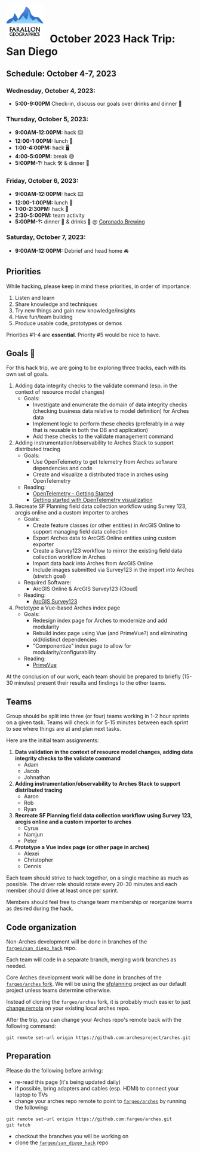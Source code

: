 # <img src="img/fargeo.png" style="width: 100px; margin-right:10px;"/> October 2023 Hack Trip: San Diego

## Schedule: October 4-7, 2023

### Wednesday, October 4, 2023:
- **5:00-9:00PM** Check-in, discuss our goals over drinks and dinner 🍺

### Thursday, October 5, 2023:
- **9:00AM-12:00PM:** hack ⌨️
- **12:00-1:00PM:** lunch 🍴
- **1:00-4:00PM:** hack 🖥
- **4:00-5:00PM:** break 😅
- **5:00PM-?:** hack 🛠 & dinner 🍴

### Friday, October 6, 2023:
- **9:00AM-12:00PM:** hack ⌨️
- **12:00-1:00PM:** lunch 🍴
- **1:00-2:30PM:** hack 📱
- **2:30-5:00PM:** team activity
- **5:00PM-?:** dinner 🍴 & drinks 🍺 @ [Coronado Brewing](https://coronadobrewing.com/updated-hours-and-offerings/)

### Saturday, October 7, 2023:
- **9:00AM-12:00PM:** Debrief and head home 🚘

## Priorities

While hacking, please keep in mind these priorities, in order of importance:

1. Listen and learn
2. Share knowledge and techniques
3. Try new things and gain new knowledge/insights
4. Have fun/team building
5. Produce usable code, prototypes or demos

Priorities #1-4 are **essential**.  Priority #5 would be nice to have.

## Goals 💯

For this hack trip, we are going to be exploring three tracks, each with its own set of goals.
1. Adding data integrity checks to the validate command (esp. in the context of resource model changes)
    - Goals:
        - Investigate and enumerate the domain of data integrity checks (checking business data relative to model definition) for Arches data
        - Implement logic to perform these checks (preferably in a way that is reusable in both the DB and application)
        - Add these checks to the validate management command
2. Adding instrumentation/observability to Arches Stack to support distributed tracing
    - Goals:
        - Use OpenTelemetry to get telemetry from Arches software dependencies and code
        - Create and visualize a distributed trace in arches using OpenTelemetry
    - Reading:
        - [OpenTelemetry - Getting Started](https://opentelemetry.io/docs/collector/getting-started/)
        - [Getting started with OpenTelemetry visualization](https://signoz.io/blog/opentelemetry-visualization/)
3. Recreate SF Planning field data collection workflow using Survey 123, arcgis online and a custom importer to arches
    - Goals:
        - Create feature classes (or other entities) in ArcGIS Online to support managing field data collection
        - Export Arches data to ArcGIS Online entities using custom exporter
        - Create a Survey123 workflow to mirror the existing field data collection workflow in Arches
        - Import data back into Arches from ArcGIS Online
        - Include images submitted via Survey123 in the import into Arches (stretch goal)
    - Required Software:
        - ArcGIS Online & ArcGIS Survey123 (Cloud)
    - Reading:
        - [ArcGIS Survey123](https://www.esri.com/en-us/arcgis/products/arcgis-survey123/overview?rsource=%2Fen-us%2Farcgis%2Fproducts%2Fsurvey123%2Foverview)
4. Prototype a Vue-based Arches index page
    - Goals:
        - Redesign index page for Arches to modernize and add modularity
        - Rebuild index page using Vue (and PrimeVue?) and eliminating old/distinct dependencies
        - "Componentize" index page to allow for modularity/configurability
    - Reading:
        - [PrimeVue](https://primevue.org/)


At the conclusion of our work, each team should be prepared to briefly (15-30 minutes) present their results and findings to the other teams.

## Teams

Group should be split into three (or four) teams working in 1-2 hour sprints on a given task. Teams will check in for 5-15 minutes between each sprint to see where things are at and plan next tasks.

Here are the initial team assignments:

1. **Data validation in the context of resource model changes, adding data integrity checks to the validate command**
    - Adam
    - Jacob
    - Johnathan
2. **Adding instrumentation/observability to Arches Stack to support distributed tracing**
    - Aaron
    - Rob
    - Ryan
3. **Recreate SF Planning field data collection workflow using Survey 123, arcgis online and a custom importer to arches**
    - Cyrus
    - Namjun
    - Peter
4. **Prototype a Vue index page (or other page in arches)**
    - Alexei
    - Christopher
    - Dennis

Each team should strive to hack together, on a single machine as much as possible.  The driver role should rotate every 20-30 minutes and each member should drive at least once per sprint.

Members should feel free to change team membership or reorganize teams as desired during the hack.

## Code organization
Non-Arches development will be done in branches of the [`fargeo/san_diego_hack`](https://github.com/fargeo/san_diego_hack) repo.

Each team will code in a separate branch, merging work branches as needed.

Core Arches development work will be done in branches of the [`fargeo/arches` fork](https://github.com/fargeo/arches).  We will be using the [sfplanning](https://github.com/fargeo/sfplanning) project as our default project unless teams determine otherwise.

Instead of cloning the `fargeo/arches` fork, it is probably much easier to just [change remote](#preparation) on your existing local arches repo.

After the trip, you can change your Arches repo's remote back with the following command:
```
git remote set-url origin https://github.com:archesproject/arches.git
```

## Preparation

Please do the following before arriving:

- re-read this page (it's being updated daily)
- if possible, bring adapters and cables (esp. HDMI) to connect your laptop to TVs
- change your arches repo remote to point to [`fargeo/arches`](https://github.com/fargeo/arches) by running the following:
```
git remote set-url origin https://github.com:fargeo/arches.git
git fetch
```
- checkout the branches you will be working on
- clone the [`fargeo/san_diego_hack`](https://github.com/fargeo/san_diego_hack) repo
